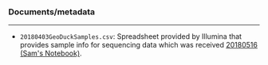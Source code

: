 ### Documents/metadata

---

- ```20180403GeoDuckSamples.csv```: Spreadsheet provided by Illumina that provides sample info for sequencing data which was received [20180516 (Sam's Notebook)](http://onsnetwork.org/kubu4/2018/05/16/data-management-illumina-novaseq-geoduck-genome-sequencing/).
